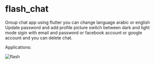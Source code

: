 # flash_chat

 Group chat app using flutter
 you can change language arabic or english 
 Update password and add profile picture 
 switch between dark and light mode 
 sigin with email and password or 
 facebook account or
 google account and you can delete chat.

 Applications:

![flash](https://user-images.githubusercontent.com/63617935/87883144-ae87bd00-ca05-11ea-97de-d35e436d34a7.gif)


